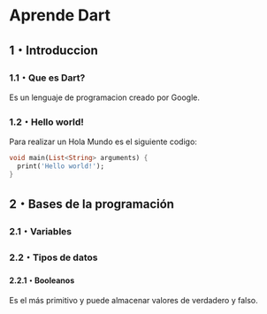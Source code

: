 # Aprende Dart
## 1・Introduccion
### 1.1・Que es Dart?
Es un lenguaje de programacion creado por Google.
### 1.2・Hello world!
Para realizar un Hola Mundo es el siguiente codigo:
```dart
void main(List<String> arguments) {
  print('Hello world!');
}
```
## 2・Bases de la programación
### 2.1・Variables
### 2.2・Tipos de datos
#### 2.2.1・Booleanos
Es el más primitivo y puede almacenar valores de verdadero y falso.